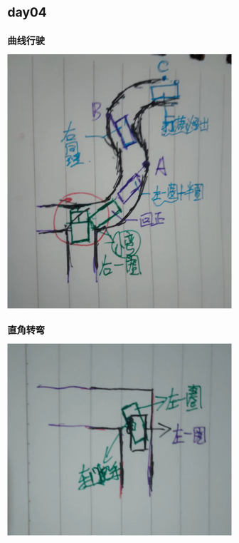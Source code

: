 # day04

## 曲线行驶

![](image/微信图片_20220722225002.jpg)







## 直角转弯

![](image/微信图片_20220722224957.jpg)